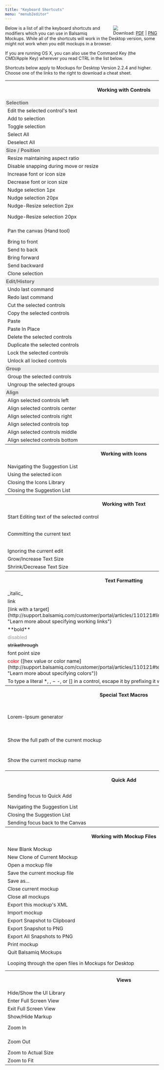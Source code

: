 ```yaml
---
title: "Keyboard Shortcuts"
menu: "menub2editor"
---
```


<div style="float: right; width: 150px; margin-left: 18px;">
<a href="//media.balsamiq.com/files/balsamiq-keyboard-shortcuts.png" class="fb"><img src="//media.balsamiq.com/files/balsamiq-keyboard-shortcuts-thumb.png"></a>

<div class="t10">
Download:
  <a href="//media.balsamiq.com/files/balsamiq-keyboard-shortcuts.pdf">PDF</a> |
  <a href="//media.balsamiq.com/files/balsamiq-keyboard-shortcuts.png">PNG</a>
</div>

</div>

Below is a list of all the keyboard shortcuts and modifiers which you can use in Balsamiq Mockups. While all of the shortcuts will work in the Desktop version, some might not work when you edit mockups in a browser.

If you are running OS X, you can also use the Command Key (the CMD/Apple Key) wherever you read CTRL in the list below.

Shortcuts below apply to Mockups for Desktop Version 2.2.4 and higher. Choose one of the links to the right to download a cheat sheet.

<style type="text/css">.subhead {background: #eee; font-weight: bold; padding-left: 3px !important; color: #666;}</style>

<table class="tuftified">

<tbody>

<tr>

<th colspan="2">

Working with Controls

</th>

</tr>

<tr>

<td class="subhead" colspan="2">Selection</td>

</tr>

<tr>

<td>Edit the selected control's text</td>

<td>ENTER or F2</td>

</tr>

<tr>

<td>Add to selection</td>

<td>SHIFT+CLICK</td>

</tr>

<tr>

<td>Toggle selection</td>

<td>CTRL+CLICK</td>

</tr>

<tr>

<td>Select All</td>

<td>CTRL+A</td>

</tr>

<tr>

<td>Deselect All</td>

<td>CTRL+SHIFT+A</td>

</tr>

<tr>

<td class="subhead" colspan="2">Size / Position</td>

</tr>

<tr>

<td>Resize maintaining aspect ratio</td>

<td>Hold SHIFT</td>

</tr>

<tr>

<td>Disable snapping during move or resize</td>

<td>Hold CTRL</td>

</tr>

<tr>

<td>Increase font or icon size</td>

<td><span style="font-family: Helvetica, Arial, Verdana, sans-serif; line-height: 15px;">CTRL+]</span></td>

</tr>

<tr>

<td>Decrease font or icon size</td>

<td>CTRL+[</td>

</tr>

<tr>

<td>Nudge selection 1px</td>

<td>**↑↓←→**</td>

</tr>

<tr>

<td>Nudge selection 20px</td>

<td>SHIFT+ **↑↓←→**</td>

</tr>

<tr>

<td>Nudge-Resize selection 2px</td>

<td>CTRL+ALT+ **↑↓←→**</td>

</tr>

<tr>

<td>Nudge-Resize selection 20px</td>

<td>CTRL+ALT+SHIFT+ **↑↓←→**</td>

</tr>

<tr>

<td>Pan the canvas (Hand tool)</td>

<td>SPACE BAR+Click and Drag</td>

</tr>

<tr>

<td>Bring to front</td>

<td>CTRL+SHIFT+**↑**</td>

</tr>

<tr>

<td>Send to back</td>

<td>CTRL+SHIFT+**↓**</td>

</tr>

<tr>

<td>Bring forward</td>

<td>CTRL+**↑**</td>

</tr>

<tr>

<td>Send backward</td>

<td>CTRL+**↓**</td>

</tr>

<tr>

<td>Clone selection</td>

<td>ALT+drag</td>

</tr>

<tr>

<td class="subhead" colspan="2">Edit/History</td>

</tr>

<tr>

<td>Undo last command</td>

<td>CTRL+Z</td>

</tr>

<tr>

<td>Redo last command</td>

<td>CTRL+Y</td>

</tr>

<tr>

<td>Cut the selected controls</td>

<td>CTRL+X</td>

</tr>

<tr>

<td>Copy the selected controls</td>

<td>CTRL+C</td>

</tr>

<tr>

<td>Paste</td>

<td>CTRL+V</td>

</tr>

<tr>

<td>Paste In Place</td>

<td>CTRL+SHIFT+V</td>

</tr>

<tr>

<td>Delete the selected controls</td>

<td>DELETE or BACKSPACE</td>

</tr>

<tr>

<td>Duplicate the selected controls</td>

<td>CTRL+D</td>

</tr>

<tr>

<td>Lock the selected controls</td>

<td>CTRL+2</td>

</tr>

<tr>

<td>Unlock all locked controls</td>

<td>CTRL+3</td>

</tr>

<tr>

<td class="subhead" colspan="2">Group</td>

</tr>

<tr>

<td>Group the selected controls</td>

<td>CTRL+G</td>

</tr>

<tr>

<td>Ungroup the selected groups</td>

<td>CTRL+SHIFT+G</td>

</tr>

<tr>

<td class="subhead" colspan="2">Align</td>

</tr>

<tr>

<td>Align selected controls left</td>

<td>CTRL+ALT+1</td>

</tr>

<tr>

<td>Align selected controls center</td>

<td>CTRL+ALT+2</td>

</tr>

<tr>

<td>Align selected controls right</td>

<td>CTRL+ALT+3</td>

</tr>

<tr>

<td>Align selected controls top</td>

<td>CTRL+ALT+4</td>

</tr>

<tr>

<td>Align selected controls middle</td>

<td>CTRL+ALT+5</td>

</tr>

<tr>

<td>Align selected controls bottom</td>

<td>CTRL+ALT+6</td>

</tr>

<tr>

<th colspan="2">

Working with Icons

</th>

</tr>

<tr>

<td>Navigating the Suggestion List</td>

<td>**↑↓←→**</td>

</tr>

<tr>

<td>Using the selected icon</td>

<td>ENTER</td>

</tr>

<tr>

<td>Closing the Icons Library</td>

<td>ESC</td>

</tr>

<tr>

<td>Closing the Suggestion List</td>

<td>ESC</td>

</tr>

<tr>

<th colspan="2">

Working with Text

</th>

</tr>

<tr>

<td>Start Editing text of the selected control</td>

<td>ENTER or F2</td>

</tr>

<tr>

<td>Committing the current text</td>

<td>ENTER (single-line controls), CTRL+ENTER (multi-line controls) or click anywhere</td>

</tr>

<tr>

<td>Ignoring the current edit</td>

<td>ESC</td>

</tr>

<tr>

<td>Grow/Increase Text Size</td>

<td>CTRL+]</td>

</tr>

<tr>

<td>Shrink/Decrease Text Size</td>

<td>CTRL+[</td>

</tr>

<tr>

<th colspan="2">

Text Formatting

</th>

</tr>

<tr>

<td>_italic_</td>

<td>_text in underscores_</td>

</tr>

<tr>

<td><a title="Nothing happens when you click on this link">link</a></td>

<td>[text in brackets]</td>

</tr>

<tr>

<td>[link with a target](http://support.balsamiq.com/customer/portal/articles/110121#linking "Learn more about specifying working links")</td>

<td>[text in brackets](mockup_name) or  
[text in brackets](website_url)</td>

</tr>

<tr>

<td>**bold**</td>

<td>*text in asterisks*</td>

</tr>

<tr>

<td><span style="color: #999">disabled</span></td>

<td>-text in hyphens-</td>

</tr>

<tr>

<td><span style="text-decoration: line-through">strikethrough</span></td>

<td>~text in tildes~</td>

</tr>

<tr>

<td>font point size</td>

<td>{size:12}text{size}</td>

</tr>

<tr>

<td><span style="color:#f00">color</span> ([hex value or color name](http://support.balsamiq.com/customer/portal/articles/110121#textstyle "Learn more about specifying colors"))</td>

<td>{color:#ff0000}text{color} or  
{color:red}text{color}</td>

</tr>

<tr>

<td colspan="2">To type a literal *, , − -, or [] in a control, escape it by prefixing it with a \ (backslash): \*, \, −\-, \, [\]</td>

</tr>

<tr>

<th colspan="2">

Special Text Macros

</th>

</tr>

<tr>

<td>Lorem-Ipsum generator</td>

<td>type _lorem_ in a Paragraph or Text Area. Try _l0rem_ for a variation.</td>

</tr>

<tr>

<td>Show the full path of the current mockup</td>

<td>type _{mockup-path}_ in a Label or Paragraph control</td>

</tr>

<tr>

<td>Show the current mockup name</td>

<td>type _{mockup-name}_ in a Label or Paragraph control</td>

</tr>

<tr>

<th colspan="2">

Quick Add

</th>

</tr>

<tr>

<td>Sending focus to Quick Add</td>

<td>/ (forward slash) or  
+ (plus sign)</td>

</tr>

<tr>

<td>Navigating the Suggestion List</td>

<td>**↑↓←→**</td>

</tr>

<tr>

<td>Closing the Suggestion List</td>

<td>ESC</td>

</tr>

<tr>

<td>Sending focus back to the Canvas</td>

<td>ESC</td>

</tr>

<tr>

<th colspan="2">

Working with Mockup Files

</th>

</tr>

<tr>

<td>New Blank Mockup</td>

<td>CTRL+N</td>

</tr>

<tr>

<td>New Clone of Current Mockup</td>

<td>CTRL+SHIFT+N</td>

</tr>

<tr>

<td>Open a mockup file</td>

<td>CTRL+O</td>

</tr>

<tr>

<td>Save the current mockup file</td>

<td>CTRL+S</td>

</tr>

<tr>

<td>Save as...</td>

<td>CTRL+SHIFT+S</td>

</tr>

<tr>

<td>Close current mockup</td>

<td>CTRL+W</td>

</tr>

<tr>

<td>Close all mockups</td>

<td>CTRL+SHIFT+W</td>

</tr>

<tr>

<td>Export this mockup's XML</td>

<td>CTRL+E</td>

</tr>

<tr>

<td>Import mockup</td>

<td>CTRL+SHIFT+E</td>

</tr>

<tr>

<td>Export Snapshot to Clipboard</td>

<td>CTRL+SHIFT+C</td>

</tr>

<tr>

<td>Export Snapshot to PNG</td>

<td>CTRL+R</td>

</tr>

<tr>

<td>Export All Snapshots to PNG</td>

<td>CTRL+SHIFT+R</td>

</tr>

<tr>

<td>Print mockup</td>

<td>CTRL+P</td>

</tr>

<tr>

<td>Quit Balsamiq Mockups</td>

<td>CTRL+Q</td>

</tr>

<tr>

<td>Looping through the open files in Mockups for Desktop</td>

<td>CTRL+TAB and CTRL+SHIFT+TAB</td>

</tr>

<tr>

<th colspan="2">

Views

</th>

</tr>

<tr>

<td>Hide/Show the UI Library</td>

<td>CTRL+L</td>

</tr>

<tr>

<td>Enter Full Screen View</td>

<td>CTRL+F</td>

</tr>

<tr>

<td>Exit Full Screen View</td>

<td>ESC</td>

</tr>

<tr>

<td>Show/Hide Markup</td>

<td>CTRL+K</td>

</tr>

<tr>

<td>Zoom In</td>

<td>CTRL++ (plus sign) or CTRL+mouse scroll up</td>

</tr>

<tr>

<td>Zoom Out</td>

<td>CTRL+- (minus sign) or CTRL+mouse scroll down</td>

</tr>

<tr>

<td>Zoom to Actual Size</td>

<td>CTRL+1</td>

</tr>

<tr>

<td>Zoom to Fit</td>

<td>CTRL+0</td>

</tr>

</tbody>

</table>

<style type="text/css">#body-main h4 {font-weight: bold; color: #333;}</style>
